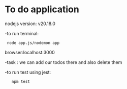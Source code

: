 # To do application

 nodejs version: v20.18.0

 -to run
     terminal:
     
     node app.js/nodemon app


  browser:localhost:3000
     
 -task : we can add our todos there and also delete them

 -to run test using jest:
       
       npm test
